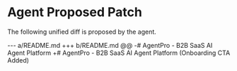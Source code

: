 # Agent Proposed Patch

The following unified diff is proposed by the agent.



--- a/README.md
+++ b/README.md
@@
-# AgentPro - B2B SaaS AI Agent Platform
+# AgentPro - B2B SaaS AI Agent Platform (Onboarding CTA Added)


